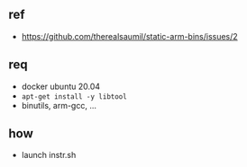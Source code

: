 
## ref
 - https://github.com/therealsaumil/static-arm-bins/issues/2


## req
 - docker ubuntu 20.04
 - `apt-get install -y libtool`
 - binutils, arm-gcc, ...


## how

 - launch instr.sh


